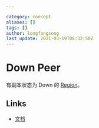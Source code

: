 ```yaml
---

category: concept
aliases: []
tags: []
author: longfangsong
last_update: 2021-03-19T08:32:50Z
---
```


# Down Peer

有副本状态为 Down 的 [Region](/tipedia/zh/what/Region.html)。

## Links

- [文档](https://docs.pingcap.com/zh/tidb/stable/pd-control#region-check-miss-peer--extra-peer--down-peer--pending-peer--offline-peer--empty-region--hist-size--hist-keys)
